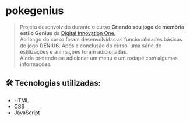 # pokegenius

> Projeto desenvolvido durante o curso **Criando seu jogo de memória estilo Genius** da [Digital Innovation One.](https://digitalinnovation.one/) <br>
> Ao longo do curso foram desenvolvidas as funcionalidades básicas do jogo **GENIUS**. Após a conclusão do curso, uma série de estilizações e animações foram adicionadas. <br>
> Ainda pretende-se adicionar um menu e um rodapé com algumas informações.


## 🛠 Tecnologias utilizadas:

- HTML
- CSS
- JavaScript
